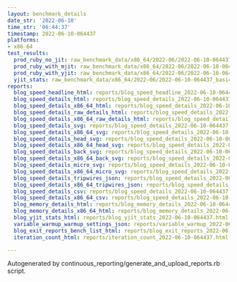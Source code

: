 ```yaml
---
layout: benchmark_details
date_str: '2022-06-10'
time_str: '06:44:37'
timestamp: 2022-06-10-064437
platforms:
- x86_64
test_results:
  prod_ruby_no_jit: raw_benchmark_data/x86_64/2022-06/2022-06-10-064437_basic_benchmark_prod_ruby_no_jit.json
  prod_ruby_with_mjit: raw_benchmark_data/x86_64/2022-06/2022-06-10-064437_basic_benchmark_prod_ruby_with_mjit.json
  prod_ruby_with_yjit: raw_benchmark_data/x86_64/2022-06/2022-06-10-064437_basic_benchmark_prod_ruby_with_yjit.json
  yjit_stats: raw_benchmark_data/x86_64/2022-06/2022-06-10-064437_basic_benchmark_yjit_stats.json
reports:
  blog_speed_headline_html: reports/blog_speed_headline_2022-06-10-064437.html
  blog_speed_details_html: reports/blog_speed_details_2022-06-10-064437.html
  blog_speed_details_x86_64_html: reports/blog_speed_details_2022-06-10-064437.x86_64.html
  blog_speed_details_raw_details_html: reports/blog_speed_details_2022-06-10-064437.raw_details.html
  blog_speed_details_x86_64_raw_details_html: reports/blog_speed_details_2022-06-10-064437.x86_64.raw_details.html
  blog_speed_details_svg: reports/blog_speed_details_2022-06-10-064437.svg
  blog_speed_details_x86_64_svg: reports/blog_speed_details_2022-06-10-064437.x86_64.svg
  blog_speed_details_head_svg: reports/blog_speed_details_2022-06-10-064437.head.svg
  blog_speed_details_x86_64_head_svg: reports/blog_speed_details_2022-06-10-064437.x86_64.head.svg
  blog_speed_details_back_svg: reports/blog_speed_details_2022-06-10-064437.back.svg
  blog_speed_details_x86_64_back_svg: reports/blog_speed_details_2022-06-10-064437.x86_64.back.svg
  blog_speed_details_micro_svg: reports/blog_speed_details_2022-06-10-064437.micro.svg
  blog_speed_details_x86_64_micro_svg: reports/blog_speed_details_2022-06-10-064437.x86_64.micro.svg
  blog_speed_details_tripwires_json: reports/blog_speed_details_2022-06-10-064437.tripwires.json
  blog_speed_details_x86_64_tripwires_json: reports/blog_speed_details_2022-06-10-064437.x86_64.tripwires.json
  blog_speed_details_csv: reports/blog_speed_details_2022-06-10-064437.csv
  blog_speed_details_x86_64_csv: reports/blog_speed_details_2022-06-10-064437.x86_64.csv
  blog_memory_details_html: reports/blog_memory_details_2022-06-10-064437.html
  blog_memory_details_x86_64_html: reports/blog_memory_details_2022-06-10-064437.x86_64.html
  blog_yjit_stats_html: reports/blog_yjit_stats_2022-06-10-064437.html
  variable_warmup_warmup_settings_json: reports/variable_warmup_2022-06-10-064437.warmup_settings.json
  blog_exit_reports_bench_list_html: reports/blog_exit_reports_2022-06-10-064437.bench_list.html
  iteration_count_html: reports/iteration_count_2022-06-10-064437.html

---
```

Autogenerated by continuous_reporting/generate_and_upload_reports.rb script.
